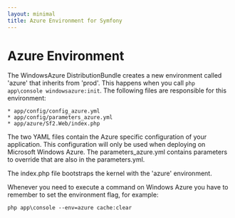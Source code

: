 ```yaml
---
layout: minimal
title: Azure Environment for Symfony
---
```


# Azure Environment

The WindowsAzure DistributionBundle creates a new environment called 'azure' that inherits from 'prod'. This happens when you call `php app\console windowsazure:init`. The following files are responsible for this environment:

    * app/config/config_azure.yml
    * app/config/parameters_azure.yml
    * app/azure/Sf2.Web/index.php

The two YAML files contain the Azure specific configuration of your application. This configuration will only be used when deploying on Microsoft Windows Azure. The parameters_azure.yml contains parameters to override that are also in the parameters.yml.

The index.php file bootstraps the kernel with the 'azure' environment.

Whenever you need to execute a command on Windows Azure you have to remember to set the environment flag, for example:

    php app\console --env=azure cache:clear



